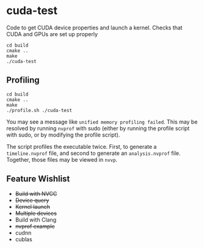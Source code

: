 # cuda-test

Code to get CUDA device properties and launch a kernel.
Checks that CUDA and GPUs are set up properly

    cd build
    cmake ..
    make
    ./cuda-test

## Profiling

    cd build
    cmake ..
    make
    ./profile.sh ./cuda-test

You may see a message like `unified memory profiling failed`. This may be
resolved by running `nvprof` with sudo (either by running the profile script
with sudo, or by modifying the profile script).

The script profiles the executable twice. First, to generate a `timeline.nvprof`
file, and second to generate an `analysis.nvprof` file. Together, those files
may be viewed in `nvvp`.

## Feature Wishlist

* ~~Build with NVCC~~
* ~~Device query~~
* ~~Kernel launch~~
* ~~Multiple devices~~
* Build with Clang
* ~~nvprof example~~
* cudnn
* cublas 